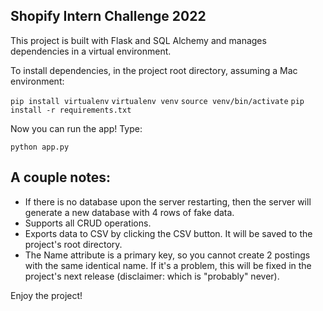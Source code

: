 ## Shopify Intern Challenge 2022

This project is built with Flask and SQL Alchemy and manages dependencies in a virtual environment.

To install dependencies, in the project root directory, assuming a Mac environment:

```pip install virtualenv```
```virtualenv venv```
```source venv/bin/activate```
```pip install -r requirements.txt```

Now you can run the app! Type:

```python app.py```

## A couple notes:

- If there is no database upon the server restarting, then the server will generate a new database with 4 rows of fake data.
- Supports all CRUD operations.
- Exports data to CSV by clicking the CSV button. It will be saved to the project's root directory.
- The Name attribute is a primary key, so you cannot create 2 postings with the same identical name. If it's a problem, this will be fixed in the project's next release (disclaimer: which is "probably" never).

Enjoy the project!